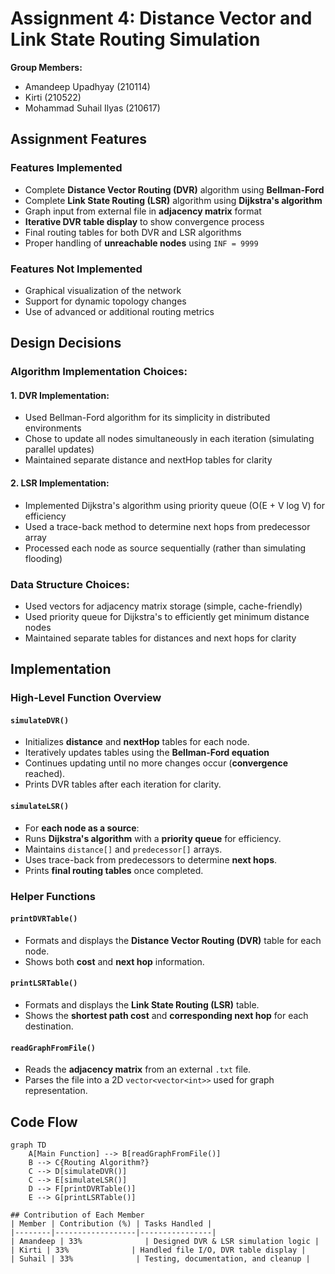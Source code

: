 # Assignment 4: Distance Vector and Link State Routing Simulation
**Group Members:**  
- Amandeep Upadhyay (210114)  
- Kirti (210522)  
- Mohammad Suhail Ilyas (210617)
## Assignment Features
### Features Implemented
- Complete **Distance Vector Routing (DVR)** algorithm using **Bellman-Ford**
- Complete **Link State Routing (LSR)** algorithm using **Dijkstra's algorithm**
- Graph input from external file in **adjacency matrix** format
- **Iterative DVR table display** to show convergence process
- Final routing tables for both DVR and LSR algorithms
- Proper handling of **unreachable nodes** using `INF = 9999`
### Features Not Implemented
- Graphical visualization of the network
- Support for dynamic topology changes
- Use of advanced or additional routing metrics
## Design Decisions  
### Algorithm Implementation Choices:
#### 1. DVR Implementation:
- Used Bellman-Ford algorithm for its simplicity in distributed environments
- Chose to update all nodes simultaneously in each iteration (simulating parallel updates)
- Maintained separate distance and nextHop tables for clarity
#### 2. LSR Implementation:
- Implemented Dijkstra's algorithm using priority queue (O(E + V log V) for efficiency
- Used a trace-back method to determine next hops from predecessor array
- Processed each node as source sequentially (rather than simulating flooding)
### Data Structure Choices:
- Used vectors for adjacency matrix storage (simple, cache-friendly)
- Used priority queue for Dijkstra's to efficiently get minimum distance nodes
- Maintained separate tables for distances and next hops for clarity
## Implementation
### High-Level Function Overview
#### `simulateDVR()`
- Initializes **distance** and **nextHop** tables for each node.
- Iteratively updates tables using the **Bellman-Ford equation**
- Continues updating until no more changes occur (**convergence** reached).
- Prints DVR tables after each iteration for clarity.
#### `simulateLSR()`
- For **each node as a source**:
- Runs **Dijkstra's algorithm** with a **priority queue** for efficiency.
- Maintains `distance[]` and `predecessor[]` arrays.
- Uses trace-back from predecessors to determine **next hops**.
- Prints **final routing tables** once completed.
### Helper Functions
####  `printDVRTable()`
- Formats and displays the **Distance Vector Routing (DVR)** table for each node.
- Shows both **cost** and **next hop** information.
#### `printLSRTable()`
- Formats and displays the **Link State Routing (LSR)** table.
- Shows the **shortest path cost** and **corresponding next hop** for each destination.
#### `readGraphFromFile()`
- Reads the **adjacency matrix** from an external `.txt` file.
- Parses the file into a 2D `vector<vector<int>>` used for graph representation.
## Code Flow
```mermaid
graph TD
    A[Main Function] --> B[readGraphFromFile()]
    B --> C{Routing Algorithm?}
    C --> D[simulateDVR()]
    C --> E[simulateLSR()]
    D --> F[printDVRTable()]
    E --> G[printLSRTable()]

## Contribution of Each Member
| Member | Contribution (%) | Tasks Handled |
|--------|------------------|----------------|
| Amandeep | 33%              | Designed DVR & LSR simulation logic |
| Kirti | 33%              | Handled file I/O, DVR table display |
| Suhail | 33%              | Testing, documentation, and cleanup |
